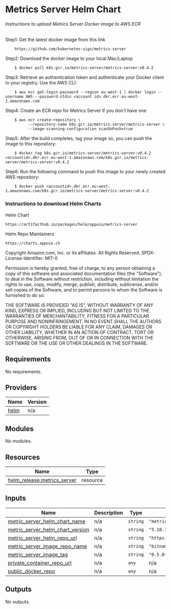 # Metrics Server Helm Chart

###### Instructions to upload Metrics Server Docker image to AWS ECR

Step1: Get the latest docker image from this link
        
        https://github.com/kubernetes-sigs/metrics-server
        
Step2: Download the docker image to your local Mac/Laptop
        
        $ docker pull k8s.gcr.io/metrics-server/metrics-server:v0.4.2
        
Step3: Retrieve an authentication token and authenticate your Docker client to your registry. Use the AWS CLI:
        
        $ aws ecr get-login-password --region eu-west-1 | docker login --username AWS --password-stdin <account id>.dkr.ecr.eu-west-1.amazonaws.com
        
Step4: Create an ECR repo for Metrics Server if you don't have one 
    
        $ aws ecr create-repository \
              --repository-name k8s.gcr.io/metrics-server/metrics-server \
              --image-scanning-configuration scanOnPush=true 
              
Step5: After the build completes, tag your image so, you can push the image to this repository:
        
        $ docker tag k8s.gcr.io/metrics-server/metrics-server:v0.4.2 <accountid>.dkr.ecr.eu-west-1.amazonaws.com/k8s.gcr.io/metrics-server/metrics-server:v0.4.2
        
Step6: Run the following command to push this image to your newly created AWS repository:
        
        $ docker push <accountid>.dkr.ecr.eu-west-1.amazonaws.com/k8s.gcr.io/metrics-server/metrics-server:v0.4.2

### Instructions to download Helm Charts

Helm Chart
    
    https://artifacthub.io/packages/helm/appuio/metrics-server

Helm Repo Maintainers

    https://charts.appuio.ch
    

<!-- BEGINNING OF PRE-COMMIT-TERRAFORM DOCS HOOK -->
Copyright Amazon.com, Inc. or its affiliates. All Rights Reserved.
SPDX-License-Identifier: MIT-0

Permission is hereby granted, free of charge, to any person obtaining a copy of this
software and associated documentation files (the "Software"), to deal in the Software
without restriction, including without limitation the rights to use, copy, modify,
merge, publish, distribute, sublicense, and/or sell copies of the Software, and to
permit persons to whom the Software is furnished to do so.

THE SOFTWARE IS PROVIDED "AS IS", WITHOUT WARRANTY OF ANY KIND, EXPRESS OR IMPLIED,
INCLUDING BUT NOT LIMITED TO THE WARRANTIES OF MERCHANTABILITY, FITNESS FOR A
PARTICULAR PURPOSE AND NONINFRINGEMENT. IN NO EVENT SHALL THE AUTHORS OR COPYRIGHT
HOLDERS BE LIABLE FOR ANY CLAIM, DAMAGES OR OTHER LIABILITY, WHETHER IN AN ACTION
OF CONTRACT, TORT OR OTHERWISE, ARISING FROM, OUT OF OR IN CONNECTION WITH THE
SOFTWARE OR THE USE OR OTHER DEALINGS IN THE SOFTWARE.

## Requirements

No requirements.

## Providers

| Name | Version |
|------|---------|
| <a name="provider_helm"></a> [helm](#provider\_helm) | n/a |

## Modules

No modules.

## Resources

| Name | Type |
|------|------|
| [helm_release.metrics_server](https://registry.terraform.io/providers/hashicorp/helm/latest/docs/resources/release) | resource |

## Inputs

| Name | Description | Type | Default | Required |
|------|-------------|------|---------|:--------:|
| <a name="input_metric_server_helm_chart_name"></a> [metric\_server\_helm\_chart\_name](#input\_metric\_server\_helm\_chart\_name) | n/a | `string` | `"metrics-server"` | no |
| <a name="input_metric_server_helm_chart_version"></a> [metric\_server\_helm\_chart\_version](#input\_metric\_server\_helm\_chart\_version) | n/a | `string` | `"5.10.1"` | no |
| <a name="input_metric_server_helm_repo_url"></a> [metric\_server\_helm\_repo\_url](#input\_metric\_server\_helm\_repo\_url) | n/a | `string` | `"https://charts.bitnami.com/bitnami"` | no |
| <a name="input_metric_server_image_repo_name"></a> [metric\_server\_image\_repo\_name](#input\_metric\_server\_image\_repo\_name) | n/a | `string` | `"bitnami/metrics-server"` | no |
| <a name="input_metric_server_image_tag"></a> [metric\_server\_image\_tag](#input\_metric\_server\_image\_tag) | n/a | `string` | `"0.5.0-debian-10-r83"` | no |
| <a name="input_private_container_repo_url"></a> [private\_container\_repo\_url](#input\_private\_container\_repo\_url) | n/a | `any` | n/a | yes |
| <a name="input_public_docker_repo"></a> [public\_docker\_repo](#input\_public\_docker\_repo) | n/a | `any` | n/a | yes |

## Outputs

No outputs.
<!-- END OF PRE-COMMIT-TERRAFORM DOCS HOOK -->

